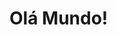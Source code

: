 <html lang="en">
<head>
	<meta charset="UTF-8">
	<title>Meu novo website</title>
</head>
<body>
	<div>
		<h1>Olá Mundo!</h1>
	</div>
</body>
</html>
